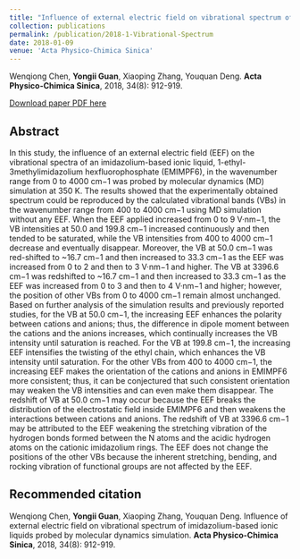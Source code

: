 ```yaml
---
title: "Influence of external electric field on vibrational spectrum of imidazolium-based ionic liquids probed by molecular dynamics simulation"
collection: publications
permalink: /publication/2018-1-Vibrational-Spectrum
date: 2018-01-09
venue: 'Acta Physico-Chimica Sinica'
---
```


Wenqiong Chen, <b>Yongii Guan</b>, Xiaoping Zhang, Youquan Deng. <b>Acta Physico-Chimica Sinica</b>, 2018, 34(8): 912-919.

[Download paper PDF here](https://github.com/Yongji-Guan/Yongji-Guan.github.io/blob/master/files/2018-1.pdf)

## Abstract
In this study, the influence of an external electric field (EEF) on the vibrational spectra of an imidazolium-based ionic liquid, 1-ethyl-3methylimidazolium hexfluorophosphate (EMIMPF6), in the wavenumber range from 0 to 4000 cm−1 was probed by molecular dynamics (MD) simulation at 350 K. The results showed that the experimentally obtained spectrum could be reproduced by the calculated vibrational bands (VBs) in the wavenumber range from 400 to 4000 cm−1 using MD simulation without any EEF. When the EEF applied increased from 0 to 9 V·nm−1, the VB intensities at 50.0 and 199.8 cm−1 increased continuously and then tended to be saturated, while the VB intensities from 400 to 4000 cm−1 decrease and eventually disappear. Moreover, the VB at 50.0 cm−1 was red-shifted to ~16.7 cm−1 and then increased to 33.3 cm−1 as the EEF was increased from 0 to 2 and then to 3 V·nm−1 and higher. The VB at 3396.6 cm−1 was redshifted to ~16.7 cm−1 and then increased to 33.3 cm−1 as the EEF was increased from 0 to 3 and then to 4 V·nm−1 and higher; however, the position of other VBs from 0 to 4000 cm−1 remain almost unchanged. Based on further analysis of the simulation results and previously reported studies, for the VB at 50.0 cm−1, the increasing EEF enhances the polarity between cations and anions; thus, the difference in dipole moment between the cations and the anions increases, which continually increases the VB intensity until saturation is reached. For the VB at 199.8 cm−1, the increasing EEF intensifies the twisting of the ethyl chain, which enhances the VB intensity until saturation. For the other VBs from 400 to 4000 cm−1, the increasing EEF makes the orientation of the cations and anions in EMIMPF6 more consistent; thus, it can be conjectured that such consistent orientation may weaken the VB intensities and can even make them disappear. The redshift of VB at 50.0 cm−1 may occur because the EEF breaks the distribution of the electrostatic field inside EMIMPF6 and then weakens the interactions between cations and anions. The redshift of VB at 3396.6 cm−1 may be attributed to the EEF weakening the stretching vibration of the hydrogen bonds formed between the N atoms and the acidic hydrogen atoms on the cationic imidazolium rings. The EEF does not change the positions of the other VBs because the inherent stretching, bending, and rocking vibration of functional groups are not affected by the EEF.

## Recommended citation
Wenqiong Chen, <b>Yongii Guan</b>, Xiaoping Zhang, Youquan Deng. Influence of external electric field on vibrational spectrum of imidazolium-based ionic liquids probed by molecular dynamics simulation. <b>Acta Physico-Chimica Sinica</b>, 2018, 34(8): 912-919.